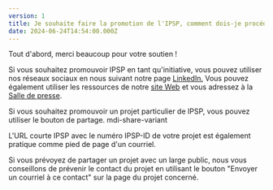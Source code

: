 ```yaml
---
version: 1
title: Je souhaite faire la promotion de l'IPSP, comment dois-je procéder ?
date: 2024-06-24T14:54:00.000Z
---
```

Tout d'abord, merci beaucoup pour votre soutien !

Si vous souhaitez promouvoir IPSP en tant qu'initiative, vous pouvez utiliser nos réseaux sociaux en nous suivant notre page [LinkedIn.](https://www.linkedin.com/company/international-panel-on-social-progress-ipsp) Vous pouvez également utiliser les ressources de notre [site Web](https://www.ipsp.org/) et vous adressez à la [Salle de presse](https://IP4SP.org/press_room).

Si vous souhaitez promouvoir un projet particulier de IPSP, vous pouvez utiliser le bouton de partage. <v-avatar color="primary" size="24"><v-icon dark small> mdi-share-variant </v-icon> </v-avatar>

L'URL courte IPSP avec le numéro IPSP-ID de votre projet est également pratique comme pied de page d'un courriel.

Si vous prévoyez de partager un projet avec un large public, nous vous conseillons de prévenir le contact du projet en utilisant le bouton "Envoyer un courriel à ce contact" sur la page du projet concerné.
